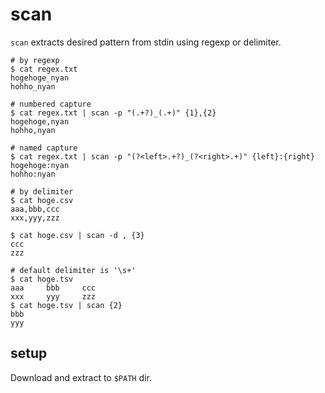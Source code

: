 # scan

`scan` extracts desired pattern from stdin using regexp or delimiter.

```shell
# by regexp
$ cat regex.txt
hogehoge_nyan
hohho_nyan

# numbered capture
$ cat regex.txt | scan -p "(.+?)_(.+)" {1},{2}
hogehoge,nyan
hohho,nyan

# named capture
$ cat regex.txt | scan -p "(?<left>.+?)_(?<right>.+)" {left}:{right}
hogehoge:nyan
hohho:nyan

# by delimiter
$ cat hoge.csv
aaa,bbb,ccc
xxx,yyy,zzz

$ cat hoge.csv | scan -d , {3}
ccc
zzz

# default delimiter is '\s+'
$ cat hoge.tsv
aaa     bbb     ccc
xxx     yyy     zzz
$ cat hoge.tsv | scan {2}
bbb
yyy
```

## setup

Download and extract to `$PATH` dir.
